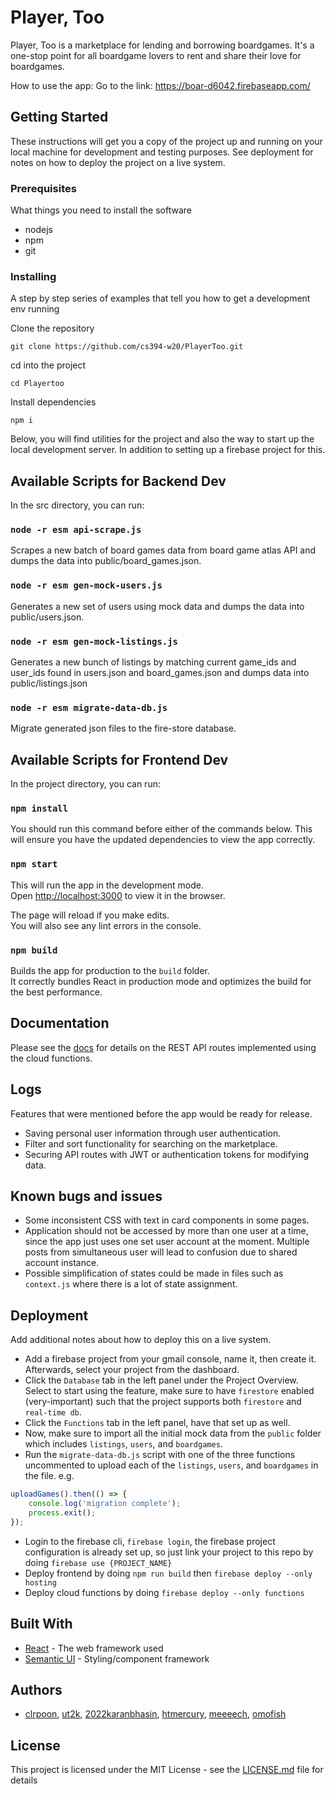 # Player, Too
Player, Too is a marketplace for lending and borrowing boardgames. It's a one-stop point for all boardgame lovers to rent and share their love for boardgames.

How to use the app:
Go to the link: https://boar-d6042.firebaseapp.com/ 

## Getting Started

These instructions will get you a copy of the project up and running on your local machine for development and testing purposes. See deployment for notes on how to deploy the project on a live system.

### Prerequisites

What things you need to install the software
* nodejs
* npm
* git

### Installing

A step by step series of examples that tell you how to get a development env running

Clone the repository

```
git clone https://github.com/cs394-w20/PlayerToo.git
```

cd into the project

```
cd Playertoo
```

Install dependencies

```
npm i
```

Below, you will find utilities for the project and also the way to start up the local development server. In addition to setting up a firebase project for this.

## Available Scripts for Backend Dev

In the src directory, you can run:
### `node -r esm api-scrape.js`

Scrapes a new batch of board games data from board game atlas API and dumps the data into public/board_games.json.

### `node -r esm gen-mock-users.js`

Generates a new set of users using mock data and dumps the data into public/users.json.

### `node -r esm gen-mock-listings.js`

Generates a new bunch of listings by matching current game_ids and user_ids found in users.json and board_games.json and dumps data into public/listings.json

### `node -r esm migrate-data-db.js`

Migrate generated json files to the fire-store database.

## Available Scripts for Frontend Dev

In the project directory, you can run:

### `npm install`

You should run this command before either of the commands below. 
This will ensure you have the updated dependencies to view the app correctly. 

### `npm start`

This will run the app in the development mode.<br />
Open [http://localhost:3000](http://localhost:3000) to view it in the browser.

The page will reload if you make edits.<br />
You will also see any lint errors in the console.

### `npm build`

Builds the app for production to the `build` folder.<br />
It correctly bundles React in production mode and optimizes the build for the best performance.

## Documentation

Please see the [docs](docs/README.md) for details on the REST API routes implemented using the cloud functions.

## Logs
Features that were mentioned before the app would be ready for release.
* Saving personal user information through user authentication.
* Filter and sort functionality for searching on the marketplace.
* Securing API routes with JWT or authentication tokens for modifying data.

## Known bugs and issues
* Some inconsistent CSS with text in card components in some pages.
* Application should not be accessed by more than one user at a time, since the app just uses one set user account at the moment. Multiple posts from simultaneous user will lead to confusion due to shared account instance.
* Possible simplification of states could be made in files such as `context.js` where there is a lot of state assignment.

## Deployment

Add additional notes about how to deploy this on a live system.

* Add a firebase project from your gmail console, name it, then create it. Afterwards, select your project from the dashboard.
* Click the `Database` tab in the left panel under the Project Overview. Select to start using the feature, make sure to have `firestore` enabled (very-important) such that the project supports both `firestore` and `real-time db`.
* Click the `Functions` tab in the left panel, have that set up as well.
* Now, make sure to import all the initial mock data from the `public` folder which includes `listings`, `users`, and `boardgames`.
* Run the `migrate-data-db.js` script with one of the three functions uncommented to upload each of the `listings`, `users`, and `boardgames` in the file. e.g.
```js
uploadGames().then(() => {
    console.log('migration complete');
    process.exit();
});
```
* Login to the firebase cli, `firebase login`, the firebase project configuration is already set up, so just link your project to this repo by doing `firebase use {PROJECT_NAME}`
* Deploy frontend by doing `npm run build` then `firebase deploy --only hosting`
* Deploy cloud functions by doing `firebase deploy --only functions`

## Built With

* [React](https://reactjs.org/) - The web framework used
* [Semantic UI](https://react.semantic-ui.com/) - Styling/component framework

## Authors

* [clrpoon](https://github.com/clrpoon), [ut2k](https://github.com/ut2k), [2022karanbhasin](https://github.com/2022karanbhasin), [htmercury](https://github.com/htmercury), [meeeech](https://github.com/meeeech), [omofish](https://github.com/omofish)

## License

This project is licensed under the MIT License - see the [LICENSE.md](LICENSE.md) file for details